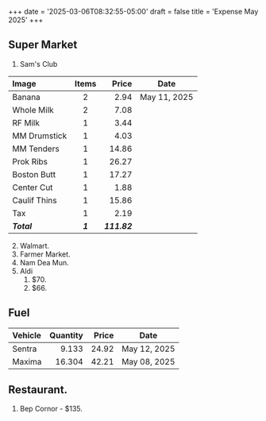 +++
date = '2025-03-06T08:32:55-05:00'
draft = false
title = 'Expense May 2025'
+++

## Super Market

1. Sam's Club

| Image        |  Items  |        Price |     Date     |
| :----------- | :-----: | -----------: | :----------: |
| Banana       |    2    |         2.94 | May 11, 2025 |
| Whole Milk   |    2    |         7.08 |              |
| RF Milk      |    1    |         3.44 |              |
| MM Drumstick |    1    |         4.03 |              |
| MM Tenders   |    1    |        14.86 |              |
| Prok Ribs    |    1    |        26.27 |              |
| Boston Butt  |    1    |        17.27 |              |
| Center Cut   |    1    |         1.88 |              |
| Caulif Thins |    1    |        15.86 |              |
| Tax          |    1    |         2.19 |              |
| **_Total_**  | **_1_** | **_111.82_** |              |

2. Walmart.
3. Farmer Market.
4. Nam Dea Mun.
5. Aldi
   1. $70.
   2. $66.

## Fuel

| Vehicle | Quantity | Price |     Date     |
| :------ | -------: | ----: | :----------: |
| Sentra  |    9.133 | 24.92 | May 12, 2025 |
| Maxima  |   16.304 | 42.21 | May 08, 2025 |

## Restaurant.

1.  Bep Cornor - $135.
